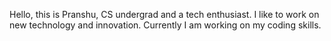 Hello, this is Pranshu, CS undergrad and a tech enthusiast. I like to work on new technology and innovation. Currently I am working on my coding skills.
